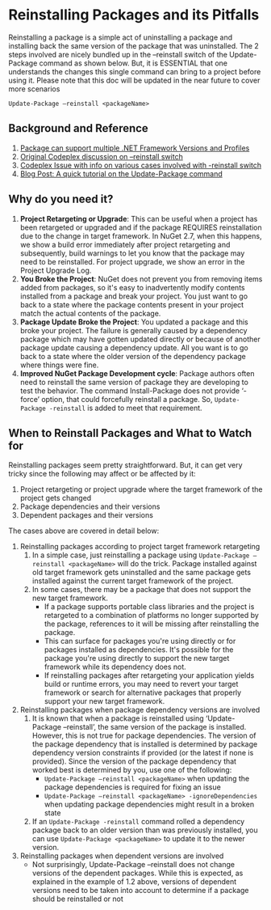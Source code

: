 # Reinstalling Packages and its Pitfalls

Reinstalling a package is a simple act of uninstalling a package and installing back the same version of the package that was uninstalled. The 2 steps involved are nicely bundled up in the –reinstall switch of the Update-Package command as shown below. But, it is ESSENTIAL that one understands the changes this single command can bring to a project before using it. Please note that this doc will be updated in the near future to cover more scenarios

	Update-Package –reinstall <packageName>

## Background and Reference

1.	[Package can support multiple .NET Framework Versions and Profiles](http://docs.nuget.org/docs/creating-packages/creating-and-publishing-a-package#Supporting_Multiple_.NET_Framework_Versions_and_Profiles)
2.	[Original Codeplex discussion on –reinstall switch](https://nuget.codeplex.com/discussions/256212)
3.	[Codeplex Issue with info on various cases involved with -reinstall switch](http://nuget.codeplex.com/workitem/1779)
4.	[Blog Post: A quick tutorial on the Update-Package command](http://blog.nuget.org/20121231/a-quick-tutorial-on-update-package-command.html)

## Why do you need it?

1. **Project Retargeting or Upgrade**: This can be useful when a project has been retargeted or upgraded and if the package REQUIRES reinstallation due to the change in target framework. In NuGet 2.7, when this happens, we show a build error immediately after project retargeting and subsequently, build warnings to let you know that the package may need to be reinstalled. For project upgrade, we show an error in the Project Upgrade Log.
1. **You Broke the Project**: NuGet does not prevent you from removing items added from packages, so it's easy to inadvertently modify contents installed from a package and break your project. You just want to go back to a state where the package contents present in your project match the actual contents of the package.
1. **Package Update Broke the Project**: You updated a package and this broke your project. The failure is generally caused by a dependency package which may have gotten updated directly or because of another package update causing a dependency update. All you want is to go back to a state where the older version of the dependency package where things were fine.
1. **Improved NuGet Package Development cycle**: Package authors often need to reinstall the same version of package they are developing to test the behavior. The command Install-Package does not provide ‘-force’ option, that could forcefully reinstall a package. So, `Update-Package -reinstall` is added to meet that requirement.

## When to Reinstall Packages and What to Watch for

Reinstalling packages seem pretty straightforward. But, it can get very tricky since the following may affect or be affected by it:

1. Project retargeting or project upgrade where the target framework of the project gets changed
2. Package dependencies and their versions
3. Dependent packages and their versions

The cases above are covered in detail below:

1. Reinstalling packages according to project target framework retargeting
	1. In a simple case, just reinstalling a package using `Update-Package –reinstall <packageName>` will do the trick. Package installed against old target framework gets uninstalled and the same package gets installed against the current target framework of the project.
	1. In some cases, there may be a package that does not support the new target framework.
		- If a package supports portable class libraries and the project is retargeted to a combination of platforms no longer supported by the package, references to it will be missing after reinstalling the package. 
		- This can surface for packages you're using directly or for packages installed as dependencies. It's possible for the package you're using directly to support the new target framework while its dependency does not.
		- If reinstalling packages after retargeting your application yields build or runtime errors, you may need to revert your target framework or search for alternative packages that properly support your new target framework.
1. Reinstalling packages when package dependency versions are involved
	1. It is known that when a package is reinstalled using ‘Update-Package –reinstall’, the same version of the package is installed. However, this is not true for package dependencies. The version of the package dependency that is installed is determined by package dependency version constraints if provided (or the latest if none is provided). Since the version of the package dependency that worked best is determined by you, use one of the following:
		- `Update-Package –reinstall <packageName>` when updating the package dependencies is required for fixing an issue
		- `Update-Package –reinstall <packageName> -ignoreDependencies` when updating package dependencies might result in a broken state
	1. If an `Update-Package -reinstall` command rolled a dependency package back to an older version than was previously installed, you can use `Update-Package <packageName>` to update it to the newer version.
1. Reinstalling packages when dependent versions are involved
	- Not surprisingly, Update-Package –reinstall does not change versions of the dependent packages. While this is expected, as explained in the example of 1.2 above, versions of dependent versions need to be taken into account to determine if a package should be reinstalled or not
